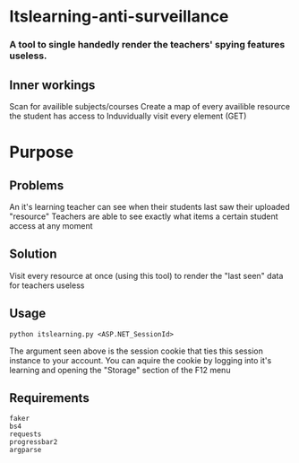 # Itslearning-anti-surveillance
### A tool to single handedly render the teachers' spying features useless.
## Inner workings
 Scan for availible subjects/courses
 Create a map of every availible resource the student has access to
 Induvidually visit every element (GET)

# Purpose
## Problems
 An it's learning teacher can see when their students last saw their uploaded "resource"
 Teachers are able to see exactly what items a certain student access at any moment
## Solution
 Visit every resource at once (using this tool) to render the "last seen" data for teachers useless

## Usage
```
python itslearning.py <ASP.NET_SessionId>
```
 The argument seen above is the session cookie that ties this session instance to your account.
 You can aquire the cookie by logging into it's learning and opening the "Storage" section of the F12 menu

## Requirements
```
faker
bs4
requests
progressbar2
argparse
```

